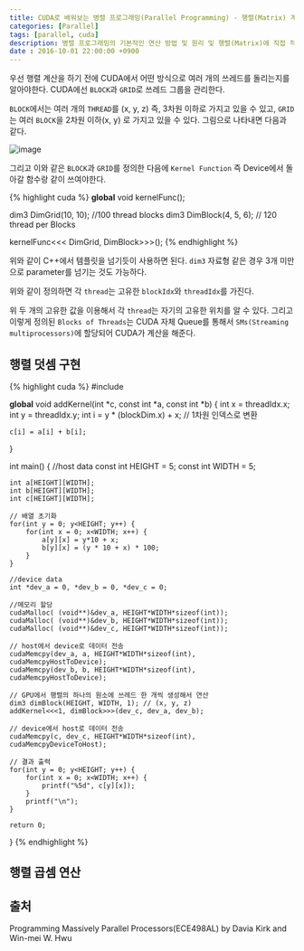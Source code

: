 ```yaml
---
title: CUDA로 배워보는 병렬 프로그래밍(Parallel Programming) - 행렬(Matrix) 계산
categories: [Parallel]
tags: [parallel, cuda]
description: 병렬 프로그래밍의 기본적인 연산 방법 및 원리 및 행렬(Matrix)에 직접 적용
date : 2016-10-01 22:00:00 +0900
---
```


우선 행렬 계산을 하기 전에 CUDA에서 어떤 방식으로 여러 개의 쓰레드를 돌리는지를 알아야한다. CUDA에선 `BLOCK`과 `GRID`로 쓰레드 그룹을 관리한다.

`BLOCK`에서는 여러 개의 `THREAD`를 (x, y, z) 즉, 3차원 이하로 가지고 있을 수 있고, `GRID`는 여러 `BLOCK`을 2차원 이하(x, y) 로 가지고 있을 수 있다. 그림으로 나타내면 다음과 같다.

![image]()

그리고 이와 같은 `BLOCK`과 `GRID`를 정의한 다음에 `Kernel Function` 즉 Device에서 돌아갈 함수랑 같이 쓰여야한다.

{% highlight cuda %}
__global__ void kernelFunc();

dim3 DimGrid(10, 10); //100 thread blocks
dim3 DimBlock(4, 5, 6); // 120 thread per Blocks

kernelFunc<<< DimGrid, DimBlock>>>();
{% endhighlight %}

위와 같이 C++에서 템플릿을 넘기듯이 사용하면 된다.
`dim3` 자료형 같은 경우 3개 미만으로 parameter를 넘기는 것도 가능하다.

위와 같이 정의하면 각 `thread`는 고유한 `blockIdx`와 `threadIdx`를 가진다.

위 두 개의 고유한 값을 이용해서 각 `thread`는 자기의 고유한 위치를 알 수 있다. 그리고 이렇게 정의된 `Blocks of Threads`는 CUDA 자체 Queue를 통해서 `SMs(Streaming multiprocessors)`에 할당되어 CUDA가 계산을 해준다.

## 행렬 덧셈 구현

{% highlight cuda %}
#include <cstdio>

__global__ void addKernel(int *c, const int *a, const int *b) {
    int x = threadIdx.x;
    int y = threadIdx.y;
    int i = y * (blockDim.x) + x; // 1차원 인덱스로 변환

    c[i] = a[i] + b[i];
}

int main() {
    //host data
    const int HEIGHT = 5;
    const int WIDTH = 5;

    int a[HEIGHT][WIDTH];
    int b[HEIGHT][WIDTH];
    int c[HEIGHT][WIDTH];

    // 배열 초기화
    for(int y = 0; y<HEIGHT; y++) {
        for(int x = 0; x<WIDTH; x++) {
            a[y][x] = y*10 + x;
            b[y][x] = (y * 10 + x) * 100;
        }
    }

    //device data
    int *dev_a = 0, *dev_b = 0, *dev_c = 0;

    //메모리 할당
    cudaMalloc( (void**)&dev_a, HEIGHT*WIDTH*sizeof(int));
    cudaMalloc( (void**)&dev_b, HEIGHT*WIDTH*sizeof(int));
    cudaMalloc( (void**)&dev_c, HEIGHT*WIDTH*sizeof(int));

    // host에서 device로 데이터 전송
    cudaMemcpy(dev_a, a, HEIGHT*WIDTH*sizeof(int), cudaMemcpyHostToDevice);
    cudaMemcpy(dev_b, b, HEIGHT*WIDTH*sizeof(int), cudaMemcpyHostToDevice);

    // GPU에서 행렬의 하나의 원소에 쓰레드 한 개씩 생성해서 연산
    dim3 dimBlock(HEIGHT, WIDTH, 1); // (x, y, z)
    addKernel<<<1, dimBlock>>>(dev_c, dev_a, dev_b);

    // device에서 host로 데이터 전송
    cudaMemcpy(c, dev_c, HEIGHT*WIDTH*sizeof(int), cudaMemcpyDeviceToHost);

    // 결과 출력
    for(int y = 0; y<HEIGHT; y++) {
        for(int x = 0; x<WIDTH; x++) {
            printf("%5d", c[y][x]);
        }
        printf("\n");
    }

    return 0;
}
{% endhighlight %}

## 행렬 곱셈 연산


## 출처
Programming Massively Parallel Processors(ECE498AL) by Davia Kirk and Win-mei W. Hwu
